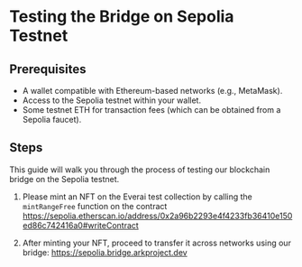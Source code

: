 # Testing the Bridge on Sepolia Testnet

## Prerequisites

- A wallet compatible with Ethereum-based networks (e.g., MetaMask).
- Access to the Sepolia testnet within your wallet.
- Some testnet ETH for transaction fees (which can be obtained from a Sepolia faucet).

## Steps

This guide will walk you through the process of testing our blockchain bridge on the Sepolia testnet.

1. Please mint an NFT on the Everai test collection by calling the `mintRangeFree` function on the contract https://sepolia.etherscan.io/address/0x2a96b2293e4f4233fb36410e150ed86c742416a0#writeContract

2. After minting your NFT, proceed to transfer it across networks using our bridge: https://sepolia.bridge.arkproject.dev
